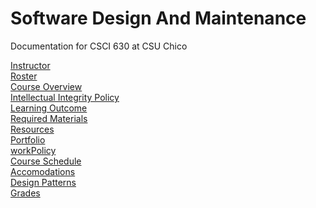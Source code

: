 # Software Design And Maintenance
Documentation for CSCI 630 at CSU Chico

[Instructor](Instructor.md)<br>
[Roster](roster.md) <br>
[Course Overview](CourseOverview.md) <br>
[Intellectual Integrity Policy](Integrity_Policy.md)<br>
[Learning Outcome](learning-outcome.md)<br>
[Required Materials](requiredMaterials.md)<br>
[Resources](resources.md)<br>
[Portfolio](portfolio/README.md)<br>
[workPolicy](workPolicy.md) <br>
[Course Schedule](Schedule.md)<br>
[Accomodations](Accomodations.md)<br>
[Design Patterns](design-patterns/README.md)<br>
[Grades](grades.md) <br>